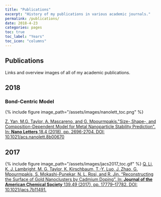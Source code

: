 ```yaml
---
title: "Publications"
excerpt: "History of my publications in various academic journals."
permalink: /publications/
date: 2018-4-23
categories: pages
toc: true
toc_label: "Years"
toc_icon: "columns"
---
```

## Publications 
Links and overview images of all of my academic publications.

## 2018
### Bond-Centric Model
{% include figure image_path="/assets/images/nanolett_toc.png" %}

[Z. Yan, M.G. Taylor, A. Mascareno, and G. Mpourmpakis."Size-,Shape-, and Composition-Dependent Model for Metal Nanoparticle Stability Prediction". In: **Nano Letters** 18.4 (2018), pp. 2696-2704. DOI: 10.1021/acs.nanolett.8b00670](https://pubs.acs.org/doi/abs/10.1021/acs.nanolett.8b00670)
## 2017
{% include figure image_path="/assets/images/jacs2017_toc.gif" %}
[Q. Li, K. J. Lambright, M. G. Taylor, K. Kirschbaum, T.-Y. Luo, J. Zhao, G. Mpourmpakis, S. Mokashi-Punekar, N. L. Rosi, and R. Jin. “Reconstructing the Surface of Gold Nanoclusters by Cadmium Doping”. In: **Journal of the American Chemical Society** 139.49 (2017), pp. 17779–17782. DOI: 10.1021/jacs.7b11491.](https://pubs.acs.org/doi/abs/10.1021/jacs.7b11491)
